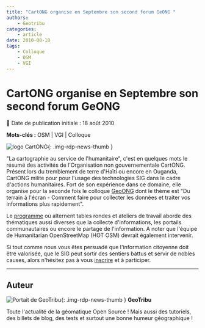 ```yaml
---
title: "CartONG organise en Septembre son second forum GeONG "
authors:
    - Geotribu
categories:
    - article
date: 2010-08-18
tags:
    - Colloque
    - OSM
    - VGI
---
```


# CartONG organise en Septembre son second forum GeONG

:calendar: Date de publication initiale : 18 août 2010

**Mots-clés :** OSM | VGI | Colloque

![logo CartONG](https://cdn.geotribu.fr/img/logos-icones/entreprises_association/cartONG.jpg "logo CartONG"){: .img-rdp-news-thumb }

"La cartographie au service de l'humanitaire", c'est en quelques mots le résumé des activités de l'Organisation non gouvernementale CartONG. Présent lors du tremblement de terre d'Haïti ou encore en Ouganda, CartONG milite pour pour l'usage des technologies SIG dans le cadre d'actions humanitaires. Fort de son expérience dans ce domaine, elle organise pour la seconde fois le colloque [GeoONG](http://www.cartong.org/index.php?option=com_content&task=section&id=18&Itemid=137) dont le thème est "Du terrain à l'écran - Comment faire pour collecter les données et traiter vos informations plus rapidement".

Le [programme](http://www.cartong.org/index.php?option=com_content&task=view&id=164&Itemid=144) où alternent tables rondes et ateliers de travail aborde des thématiques aussi diverses que la collecte d'informations, les portails communautaires ou encore le partage de l'information. A noter que l'équipe de Humanitarian OpenStreetMap (HOT OSM) devrait également intervenir.

Si tout comme nous vous êtes persuadé que l'information citoyenne doit être valorisée, que le SIG peut sortir des sentiers battus et servir de nobles causes, alors n'hésitez pas à vous [inscrire](http://dedibox.cartong.org/limesurvey/index.php?sid=45465&newtest=Y&lang=fr) et à participer.

----

## Auteur

![Portait de GeoTribu](https://cdn.geotribu.fr/img/internal/charte/geotribu_logo_64x64.png){: .img-rdp-news-thumb }
**GeoTribu**

Toute l'actualité de la géomatique Open Source ! Mais aussi des tutoriels, des billets de blog, des tests et surtout une bonne humeur géographique !
